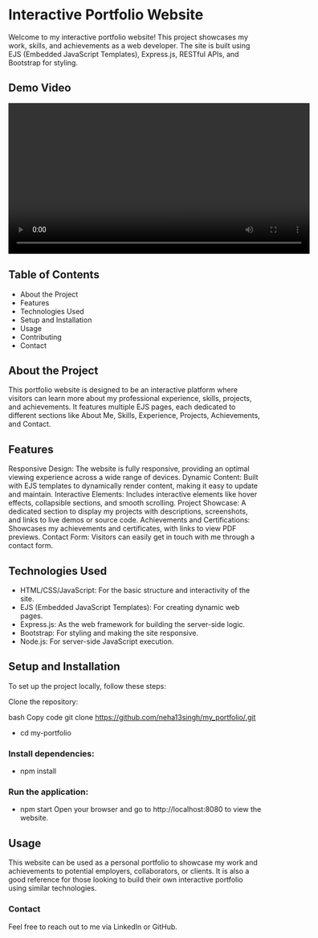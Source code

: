 # Interactive Portfolio Website
Welcome to my interactive portfolio website! This project showcases my work, skills, and achievements as a web developer. The site is built using EJS (Embedded JavaScript Templates), Express.js, RESTful APIs, and Bootstrap for styling.

## Demo Video

<video width="600" controls>
  <source src="portfolio_demo.mp4" type="video/mp4">
</video>

## Table of Contents
- About the Project
- Features
- Technologies Used
- Setup and Installation
- Usage
- Contributing
- Contact
## About the Project
This portfolio website is designed to be an interactive platform where visitors can learn more about my professional experience, skills, projects, and achievements. It features multiple EJS pages, each dedicated to different sections like About Me, Skills, Experience, Projects, Achievements, and Contact.

## Features
Responsive Design: The website is fully responsive, providing an optimal viewing experience across a wide range of devices.
Dynamic Content: Built with EJS templates to dynamically render content, making it easy to update and maintain.
Interactive Elements: Includes interactive elements like hover effects, collapsible sections, and smooth scrolling.
Project Showcase: A dedicated section to display my projects with descriptions, screenshots, and links to live demos or source code.
Achievements and Certifications: Showcases my achievements and certificates, with links to view PDF previews.
Contact Form: Visitors can easily get in touch with me through a contact form.
## Technologies Used
- HTML/CSS/JavaScript: For the basic structure and interactivity of the site.
- EJS (Embedded JavaScript Templates): For creating dynamic web pages.
- Express.js: As the web framework for building the server-side logic.
- Bootstrap: For styling and making the site responsive.
- Node.js: For server-side JavaScript execution.
## Setup and Installation
To set up the project locally, follow these steps:

Clone the repository:

bash
Copy code
git clone https://github.com/neha13singh/my_portfolio/.git
- cd my-portfolio
### Install dependencies:
- npm install
### Run the application:
- npm start
Open your browser and go to http://localhost:8080 to view the website.

## Usage
This website can be used as a personal portfolio to showcase my work and achievements to potential employers, collaborators, or clients. It is also a good reference for those looking to build their own interactive portfolio using similar technologies.

### Contact
Feel free to reach out to me via LinkedIn or GitHub. 
